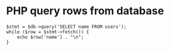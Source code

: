 # PHP query rows from database

	$stmt = $db->query('SELECT name FROM users');
	while ($row = $stmt->fetch()) {
		echo $row['name'] . "\n";
	}

